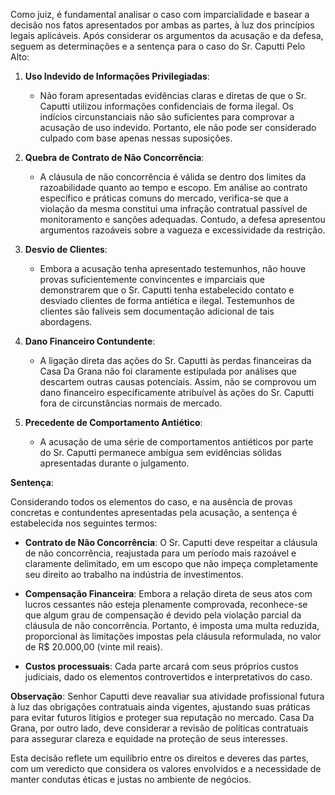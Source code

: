 Como juiz, é fundamental analisar o caso com imparcialidade e basear a decisão nos fatos apresentados por ambas as partes, à luz dos princípios legais aplicáveis. Após considerar os argumentos da acusação e da defesa, seguem as determinações e a sentença para o caso do Sr. Caputti Pelo Alto:

1. **Uso Indevido de Informações Privilegiadas**:
   - Não foram apresentadas evidências claras e diretas de que o Sr. Caputti utilizou informações confidenciais de forma ilegal. Os indícios circunstanciais não são suficientes para comprovar a acusação de uso indevido. Portanto, ele não pode ser considerado culpado com base apenas nessas suposições.

2. **Quebra de Contrato de Não Concorrência**:
   - A cláusula de não concorrência é válida se dentro dos limites da razoabilidade quanto ao tempo e escopo. Em análise ao contrato específico e práticas comuns do mercado, verifica-se que a violação da mesma constitui uma infração contratual passível de monitoramento e sanções adequadas. Contudo, a defesa apresentou argumentos razoáveis sobre a vagueza e excessividade da restrição.

3. **Desvio de Clientes**:
   - Embora a acusação tenha apresentado testemunhos, não houve provas suficientemente convincentes e imparciais que demonstrarem que o Sr. Caputti tenha estabelecido contato e desviado clientes de forma antiética e ilegal. Testemunhos de clientes são falíveis sem documentação adicional de tais abordagens.

4. **Dano Financeiro Contundente**:
   - A ligação direta das ações do Sr. Caputti às perdas financeiras da Casa Da Grana não foi claramente estipulada por análises que descartem outras causas potenciais. Assim, não se comprovou um dano financeiro especificamente atribuível às ações do Sr. Caputti fora de circunstâncias normais de mercado.

5. **Precedente de Comportamento Antiético**:
   - A acusação de uma série de comportamentos antiéticos por parte do Sr. Caputti permanece ambígua sem evidências sólidas apresentadas durante o julgamento.

**Sentença**:

Considerando todos os elementos do caso, e na ausência de provas concretas e contundentes apresentadas pela acusação, a sentença é estabelecida nos seguintes termos:

- **Contrato de Não Concorrência**: O Sr. Caputti deve respeitar a cláusula de não concorrência, reajustada para um período mais razoável e claramente delimitado, em um escopo que não impeça completamente seu direito ao trabalho na indústria de investimentos.

- **Compensação Financeira**: Embora a relação direta de seus atos com lucros cessantes não esteja plenamente comprovada, reconhece-se que algum grau de compensação é devido pela violação parcial da cláusula de não concorrência. Portanto, é imposta uma multa reduzida, proporcional às limitações impostas pela cláusula reformulada, no valor de R$ 20.000,00 (vinte mil reais).

- **Custos processuais**: Cada parte arcará com seus próprios custos judiciais, dado os elementos controvertidos e interpretativos do caso.

**Observação**: Senhor Caputti deve reavaliar sua atividade profissional futura à luz das obrigações contratuais ainda vigentes, ajustando suas práticas para evitar futuros litígios e proteger sua reputação no mercado. Casa Da Grana, por outro lado, deve considerar a revisão de políticas contratuais para assegurar clareza e equidade na proteção de seus interesses.

Esta decisão reflete um equilíbrio entre os direitos e deveres das partes, com um veredicto que considera os valores envolvidos e a necessidade de manter condutas éticas e justas no ambiente de negócios.